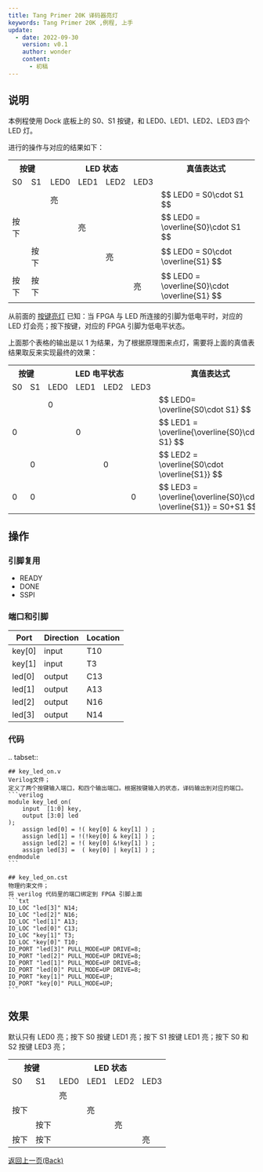 ```yaml
---
title: Tang Primer 20K 译码器亮灯
keywords: Tang Primer 20K ,例程, 上手
update:
  - date: 2022-09-30
    version: v0.1
    author: wonder
    content:
      - 初稿
---
```


## 说明

本例程使用 Dock 底板上的 S0、S1 按键，和 LED0、LED1、LED2、LED3 四个 LED 灯。

进行的操作与对应的结果如下：

<table>
    <tr>       
        <th colspan="2" >按键</th>
        <th colspan="4">LED 状态</th>
        <th >真值表达式</th>
    </tr>
    <tr>
        <td>S0</td>
        <td>S1</td>
        <td>LED0</td>
        <td>LED1</td>
        <td>LED2</td>
        <td>LED3</td>
        <td></td>
    </tr>
    <tr>
        <td></td>
        <td></td>
        <td>亮</td>
        <td></td>
        <td></td>
        <td></td>
        <td>$$ LED0 = S0\cdot S1 $$</td>
    </tr>
    <tr>
        <td>按下</td>
        <td></td>
        <td></td>
        <td>亮</td>
        <td></td>
        <td></td>
        <td>$$ LED0 = \overline{S0}\cdot S1 $$</td>
    </tr>
    <tr>
        <td></td>
        <td>按下</td>
        <td></td>
        <td></td>
        <td>亮</td>
        <td></td>
        <td>$$ LED0 = S0\cdot \overline{S1} $$</td>
    </tr>
    <tr>
        <td>按下</td>
        <td>按下</td>
        <td></td>
        <td></td>
        <td></td>
        <td>亮</td>
        <td>$$ LED0 = \overline{S0}\cdot \overline{S1} $$</td>
    </tr>
</table>

从前面的 [按键亮灯](./examples/key_led_on.md) 已知：当 FPGA 与 LED 所连接的引脚为低电平时，对应的 LED 灯会亮；按下按键，对应的 FPGA 引脚为低电平状态。

上面那个表格的输出是以 1 为结果，为了根据原理图来点灯，需要将上面的真值表结果取反来实现最终的效果：

<table>
    <tr>       
        <th colspan="2">  按键  </th>
        <th colspan="4">LED 电平状态</th>
        <th > 真值表达式 </th>
    </tr>
    <tr>
        <td>S0</td>
        <td>S1</td>
        <td>LED0</td>
        <td>LED1</td>
        <td>LED2</td>
        <td>LED3</td>
        <td></td>
    </tr>
    <tr>
        <td></td>
        <td></td>
        <td>0</td>
        <td></td>
        <td></td>
        <td></td>
        <td>$$ LED0= \overline{S0\cdot S1} $$</td>
        <!-- <td> LED1 = ! ( S0 & S1 ) </td> -->
    </tr>
    <tr>
        <td>0</td>
        <td></td>
        <td></td>
        <td>0</td>
        <td></td>
        <td></td>
        <td>$$ LED1 = \overline{\overline{S0}\cdot S1} $$</td>
        <!-- <td> LED1 = ! (!S0 & S1 ) </td> -->
    </tr>
    <tr>
        <td></td>
        <td>0</td>
        <td></td>
        <td></td>
        <td>0</td>
        <td></td>
        <td>$$ LED2 = \overline{S0\cdot \overline{S1}} $$</td>
        <!-- <td> LED2 = ! ( S0 & !S1) </td> -->
    </tr>
    <tr>
        <td>0</td>
        <td>0</td>
        <td></td>
        <td></td>
        <td></td>
        <td>0</td>
        <td>$$ LED3 = \overline{\overline{S0}\cdot \overline{S1}} = S0+S1 $$</td>
        <!-- <td> LED3 =   ( S0 | S1 )  </td> -->
    </tr>
</table>

## 操作

### 引脚复用

- READY
- DONE
- SSPI

### 端口和引脚

| Port | Direction | Location |
| --- | --- | --- |
| key[0] | input | T10 |
| key[1] | input | T3 |
| led[0] | output | C13 |
| led[1] | output | A13 |
| led[2] | output | N16 |
| led[3] | output | N14 |

### 代码

.. tabset::

    ## key_led_on.v
    Verilog文件；
    定义了两个按键输入端口，和四个输出端口。根据按键输入的状态，译码输出到对应的端口。
    ```verilog
    module key_led_on(
        input  [1:0] key,
        output [3:0] led
    );
        assign led[0] = !( key[0] & key[1] ) ;
        assign led[1] = !(!key[0] & key[1] ) ;
        assign led[2] = !( key[0] &!key[1] ) ;
        assign led[3] =  ( key[0] | key[1] ) ;
    endmodule
    ```

    ## key_led_on.cst
    物理约束文件；
    将 verilog 代码里的端口绑定到 FPGA 引脚上面
    ```txt
    IO_LOC "led[3]" N14;
    IO_LOC "led[2]" N16;
    IO_LOC "led[1]" A13;
    IO_LOC "led[0]" C13;
    IO_LOC "key[1]" T3;
    IO_LOC "key[0]" T10;
    IO_PORT "led[3]" PULL_MODE=UP DRIVE=8;
    IO_PORT "led[2]" PULL_MODE=UP DRIVE=8;
    IO_PORT "led[1]" PULL_MODE=UP DRIVE=8;
    IO_PORT "led[0]" PULL_MODE=UP DRIVE=8;
    IO_PORT "key[1]" PULL_MODE=UP;
    IO_PORT "key[0]" PULL_MODE=UP;
    ```

## 效果

默认只有 LED0 亮；按下 S0 按键 LED1 亮；按下 S1 按键 LED1 亮；按下 S0 和 S2 按键 LED3 亮；

<table>
    <tr>       
        <th colspan="2" >按键</th>
        <th colspan="4">LED 状态</th>
    </tr>
    <tr>
        <td>S0</td>
        <td>S1</td>
        <td>LED0</td>
        <td>LED1</td>
        <td>LED2</td>
        <td>LED3</td>
    </tr>
    <tr>
        <td></td>
        <td></td>
        <td>亮</td>
        <td></td>
        <td></td>
        <td></td>
    </tr>
    <tr>
        <td>按下</td>
        <td></td>
        <td></td>
        <td>亮</td>
        <td></td>
        <td></td>
    </tr>
    <tr>
        <td></td>
        <td>按下</td>
        <td></td>
        <td></td>
        <td>亮</td>
        <td></td>
    </tr>
    <tr>
        <td>按下</td>
        <td>按下</td>
        <td></td>
        <td></td>
        <td></td>
        <td>亮</td>
    </tr>
</table>

<p id="back">
    <a href="#" onClick="javascript :history.back(-1);">返回上一页(Back)</a>
</p>